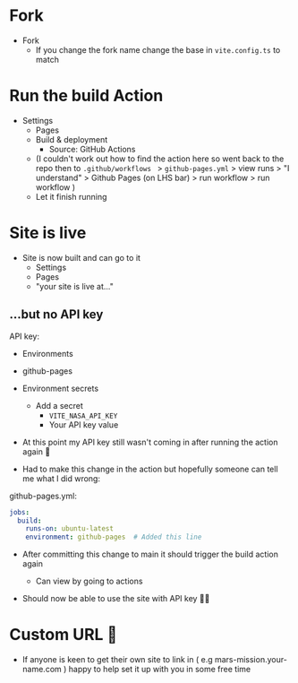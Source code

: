 # Fork

- Fork
	- If you change the fork name change the base in `vite.config.ts` to match

# Run the build Action

- Settings
	- Pages
	- Build & deployment
		- Source: GitHub Actions
	- (I couldn't work out how to find the action here so went back to the repo then to `.github/workflows ` > `github-pages.yml` > view runs > "I understand" > Github Pages (on LHS bar) > run workflow > run workflow )
	- Let it finish running

# Site is live

- Site is now built and can go to it
	- Settings
	- Pages
	- "your site is live at..."

## ...but no API key

API key:
- Environments
- github-pages
- Environment secrets
	- Add a secret
		- `VITE_NASA_API_KEY`
		- Your API key value

- At this point my API key still wasn't coming in after running the action again 🤷

- Had to make this change in the action but hopefully someone can tell me what I did wrong:

github-pages.yml:
```yaml
jobs:
  build:
    runs-on: ubuntu-latest
    environment: github-pages  # Added this line

```

- After committing this change to main it should trigger the build action again
	- Can view by going to actions

- Should now be able to use the site with API key 🥳🥳

# Custom URL 👀

- If anyone is keen to get their own site to link in ( e.g mars-mission.your-name.com ) happy to help set it up with you in some free time